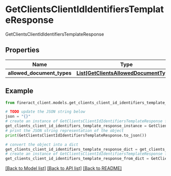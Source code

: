 # GetClientsClientIdIdentifiersTemplateResponse

GetClientsClientIdIdentifiersTemplateResponse

## Properties

Name | Type | Description | Notes
------------ | ------------- | ------------- | -------------
**allowed_document_types** | [**List[GetClientsAllowedDocumentTypes]**](GetClientsAllowedDocumentTypes.md) |  | [optional] 

## Example

```python
from fineract_client.models.get_clients_client_id_identifiers_template_response import GetClientsClientIdIdentifiersTemplateResponse

# TODO update the JSON string below
json = "{}"
# create an instance of GetClientsClientIdIdentifiersTemplateResponse from a JSON string
get_clients_client_id_identifiers_template_response_instance = GetClientsClientIdIdentifiersTemplateResponse.from_json(json)
# print the JSON string representation of the object
print(GetClientsClientIdIdentifiersTemplateResponse.to_json())

# convert the object into a dict
get_clients_client_id_identifiers_template_response_dict = get_clients_client_id_identifiers_template_response_instance.to_dict()
# create an instance of GetClientsClientIdIdentifiersTemplateResponse from a dict
get_clients_client_id_identifiers_template_response_from_dict = GetClientsClientIdIdentifiersTemplateResponse.from_dict(get_clients_client_id_identifiers_template_response_dict)
```
[[Back to Model list]](../README.md#documentation-for-models) [[Back to API list]](../README.md#documentation-for-api-endpoints) [[Back to README]](../README.md)


